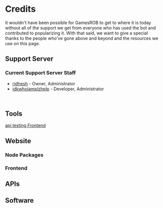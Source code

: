 # Credits
It wouldn't have been possible for GamesROB to get to where it is today without all of the support we get from everyone who has used the bot and contributed to popularizing it. With that said, we want to give a special thanks to the people who've gone above and beyond and the resources we use on this page.

## Support Server

### Current Support Server Staff
- [ridhesh](https://www.github.com/cybemachine) - Owner, Administrator
- [idkwhoiamplzhelp](https://www.github.com/idkwhoiamplzhelp) - Developer, Administrator
<br>

## Tools
[api testing Frontend](https://reqbin.com)


## Website


### Node Packages



### Frontend


## APIs


## Software
